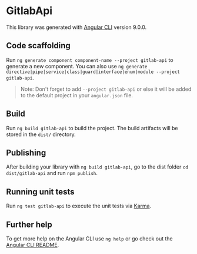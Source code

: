 # GitlabApi

This library was generated with [Angular CLI](https://github.com/angular/angular-cli) version 9.0.0.

## Code scaffolding

Run `ng generate component component-name --project gitlab-api` to generate a new component. You can also use `ng generate directive|pipe|service|class|guard|interface|enum|module --project gitlab-api`.
> Note: Don't forget to add `--project gitlab-api` or else it will be added to the default project in your `angular.json` file. 

## Build

Run `ng build gitlab-api` to build the project. The build artifacts will be stored in the `dist/` directory.

## Publishing

After building your library with `ng build gitlab-api`, go to the dist folder `cd dist/gitlab-api` and run `npm publish`.

## Running unit tests

Run `ng test gitlab-api` to execute the unit tests via [Karma](https://karma-runner.github.io).

## Further help

To get more help on the Angular CLI use `ng help` or go check out the [Angular CLI README](https://github.com/angular/angular-cli/blob/master/README.md).
